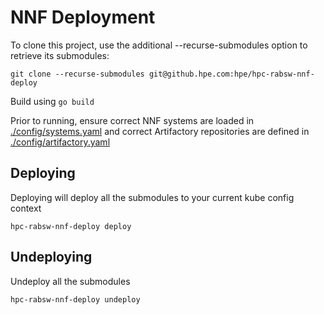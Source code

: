 # NNF Deployment

To clone this project, use the additional --recurse-submodules option to retrieve its submodules:
```
git clone --recurse-submodules git@github.hpe.com:hpe/hpc-rabsw-nnf-deploy
```

Build using `go build`

Prior to running, ensure correct NNF systems are loaded in [./config/systems.yaml](./config/systems.yaml) and correct Artifactory repositories are defined in [./config/artifactory.yaml](./config/artifactory.yaml)

## Deploying
Deploying will deploy all the submodules to your current kube config context

`hpc-rabsw-nnf-deploy deploy`

## Undeploying
Undeploy all the submodules

`hpc-rabsw-nnf-deploy undeploy`